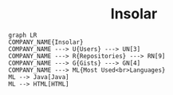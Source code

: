 <h1 align="center">Insolar</h1>

```mermaid
graph LR
COMPANY_NAME{Insolar}
COMPANY_NAME ---> U{Users} ---> UN[3]
COMPANY_NAME ---> R{Repositories} ---> RN[9]
COMPANY_NAME ---> G{Gists} ---> GN[4]
COMPANY_NAME ---> ML{Most Used<br>Languages}
ML --> Java[Java]
ML --> HTML[HTML]
```
